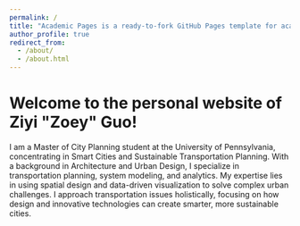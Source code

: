 ```yaml
---
permalink: /
title: "Academic Pages is a ready-to-fork GitHub Pages template for academic personal websites"
author_profile: true
redirect_from: 
  - /about/
  - /about.html
---
```


Welcome to the personal website of Ziyi "Zoey" Guo!
======
I am a Master of City Planning student at the University of Pennsylvania, concentrating in Smart Cities and Sustainable Transportation Planning. With a background in Architecture and Urban Design, I specialize in transportation planning, system modeling, and analytics. My expertise lies in using spatial design and data-driven visualization to solve complex urban challenges. I approach transportation issues holistically, focusing on how design and innovative technologies can create smarter, more sustainable cities.